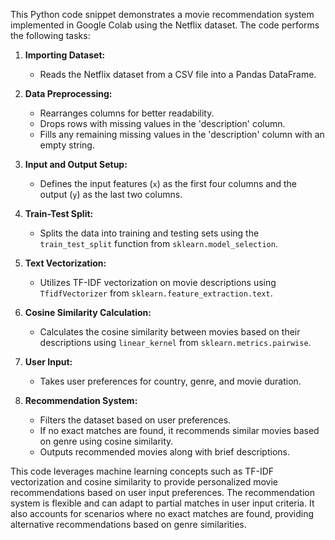 This Python code snippet demonstrates a movie recommendation system implemented in Google Colab using the Netflix dataset. The code performs the following tasks:

1. **Importing Dataset:**
   - Reads the Netflix dataset from a CSV file into a Pandas DataFrame.

2. **Data Preprocessing:**
   - Rearranges columns for better readability.
   - Drops rows with missing values in the 'description' column.
   - Fills any remaining missing values in the 'description' column with an empty string.

3. **Input and Output Setup:**
   - Defines the input features (`x`) as the first four columns and the output (`y`) as the last two columns.

4. **Train-Test Split:**
   - Splits the data into training and testing sets using the `train_test_split` function from `sklearn.model_selection`.

5. **Text Vectorization:**
   - Utilizes TF-IDF vectorization on movie descriptions using `TfidfVectorizer` from `sklearn.feature_extraction.text`.

6. **Cosine Similarity Calculation:**
   - Calculates the cosine similarity between movies based on their descriptions using `linear_kernel` from `sklearn.metrics.pairwise`.

7. **User Input:**
   - Takes user preferences for country, genre, and movie duration.

8. **Recommendation System:**
   - Filters the dataset based on user preferences.
   - If no exact matches are found, it recommends similar movies based on genre using cosine similarity.
   - Outputs recommended movies along with brief descriptions.

This code leverages machine learning concepts such as TF-IDF vectorization and cosine similarity to provide personalized movie recommendations based on user input preferences. The recommendation system is flexible and can adapt to partial matches in user input criteria. It also accounts for scenarios where no exact matches are found, providing alternative recommendations based on genre similarities.
